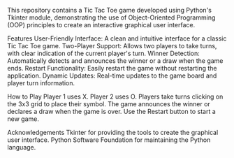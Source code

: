 This repository contains a Tic Tac Toe game developed using Python's Tkinter module, demonstrating the use of Object-Oriented Programming (OOP) principles to create an interactive graphical user interface.

Features
User-Friendly Interface: A clean and intuitive interface for a classic Tic Tac Toe game.
Two-Player Support: Allows two players to take turns, with clear indication of the current player's turn.
Winner Detection: Automatically detects and announces the winner or a draw when the game ends.
Restart Functionality: Easily restart the game without restarting the application.
Dynamic Updates: Real-time updates to the game board and player turn information.

How to Play
Player 1 uses X.
Player 2 uses O.
Players take turns clicking on the 3x3 grid to place their symbol.
The game announces the winner or declares a draw when the game is over.
Use the Restart button to start a new game.

Acknowledgements
Tkinter for providing the tools to create the graphical user interface.
Python Software Foundation for maintaining the Python language.
